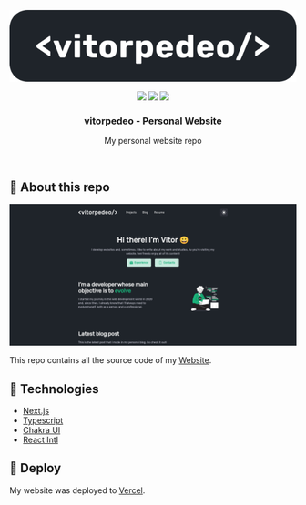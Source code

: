 <p align="center">
  <img src="./.github/logo.svg" alt="vitorpedeo logo" />
</p>

<p align="center">
  <img src='https://img.shields.io/github/languages/top/vitorpedeo/personal_website?color=blue&style=flat' />
  <img src='https://img.shields.io/github/languages/count/vitorpedeo/personal_website?style=flat' />
  <img src='https://img.shields.io/github/languages/code-size/vitorpedeo/personal_website?style=flat' />
</p>

<h3 align="center">
  vitorpedeo - Personal Website
</h3>

<p align="center">
  My personal website repo
</p>

<br />

## 📗 About this repo

<p align="center">
  <img src="./.github/screenshot.png" alt="Website screenshot" />
</p>

This repo contains all the source code of my [Website](https://www.vitorpedeo.dev).

## 🔨 Technologies

- [Next.js](https://nextjs.org/)
- [Typescript](https://www.typescriptlang.org/)
- [Chakra UI](https://chakra-ui.com/)
- [React Intl](https://formatjs.io/docs/react-intl/)

## 🚀 Deploy

My website was deployed to [Vercel](https://vercel.com/).
